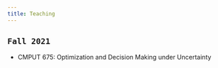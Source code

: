 ```yaml
---
title: Teaching
---
```





## `Fall 2021`

- CMPUT 675: Optimization and Decision Making under Uncertainty


